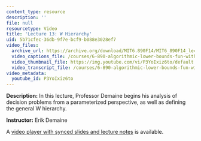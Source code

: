 ```yaml
---
content_type: resource
description: ''
file: null
resourcetype: Video
title: 'Lecture 13: W Hierarchy'
uid: 5b71cfec-36db-9f7e-bcf9-b088e3028ef7
video_files:
  archive_url: https://archive.org/download/MIT6.890F14/MIT6_890F14_lec13_300k.mp4
  video_captions_file: /courses/6-890-algorithmic-lower-bounds-fun-with-hardness-proofs-fall-2014/1b027de3dce85502bf402bae685cfe3e_P3YoIxiz6to.vtt
  video_thumbnail_file: https://img.youtube.com/vi/P3YoIxiz6to/default.jpg
  video_transcript_file: /courses/6-890-algorithmic-lower-bounds-fun-with-hardness-proofs-fall-2014/96e33bbdf76b7f7d31b73adacf48c81b_P3YoIxiz6to.pdf
video_metadata:
  youtube_id: P3YoIxiz6to
---
```


**Description:** In this lecture, Professor Demaine begins his analysis of decision problems from a parameterized perspective, as well as defining the general W hierarchy.

**Instructor:** Erik Demaine

A [video player with synced slides and lecture notes](http://courses.csail.mit.edu/6.890/fall14/lectures/L13.html) is available.